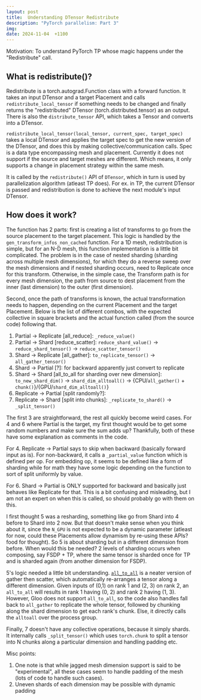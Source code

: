 ```yaml
---
layout: post
title:  Understanding DTensor Redistribute 
description: "PyTorch parallelism: Part 3"
img:
date: 2024-11-04  +1100
---
```


Motivation: To understand PyTorch TP whose magic happens under the "Redistribute" call.

## What is redistribute()?
Redistribute is a torch.autograd.Function class with a forward function. It takes an input DTensor and a target Placement and calls `redistribute_local_tensor` if something needs to be changed and finally returns the "redistributed" DTensor (torch.distributed.tensor) as an output.
There is also the `distribute_tensor` API, which takes a Tensor and converts into a DTensor.

`redistribute_local_tensor(local_tensor, current_spec, target_spec)` takes a local DTensor and applies the target spec to get the new version of the DTensor, and does this by making collective/communication calls. Spec is a data type encompassing mesh and placement.
Currently it does not support if the source and target meshes are different. Which means, it only supports a change in placement strategy within the same mesh.

It is called by the `redistribute()` API of `DTensor`, which in turn is used by parallelization algorithm (atleast TP does). For ex. in TP, the current DTensor is passed and redistribution is done to achieve the next module's input DTensor.

## How does it work?

The function has 2 parts: first is creating a list of transforms to go from the source placement to the target placement. This logic is handled by the `gen_transform_infos_non_cached` function. For a 1D mesh, redistribution is simple, but for an N-D mesh, this function implementation is a little bit complicated. The problem is in the case of nested sharding (sharding across multiple mesh dimensions), for which they do a reverse sweep over the mesh dimensions and if nested sharding occurs, need to Replicate once for this transform. Otherwise, in the simple case, the Transform path is for every mesh dimension, the path from source to dest placement from the inner (last dimension) to the outer (first dimension).

Second, once the path of transforms is known, the actual transformation needs to happen, depending on the current Placement and the target Placement. Below is the list of different combos, with the expected collective in square brackets and the actual function called (from the source code) following that.
1. Partial -> Replicate [all_reduce]: `_reduce_value()` 
2. Partial -> Shard [reduce_scatter]: `reduce_shard_value()` -> `reduce_shard_tensor()` -> `reduce_scatter_tensor()`
3. Shard -> Replicate [all_gather]: `to_replicate_tensor()` -> `all_gather_tensor()` 
4. Shard -> Partial [?]: for backward apparently just convert to replicate
5. Shard -> Shard [all_to_all for sharding over new dimension]: `to_new_shard_dim()` -> `shard_dim_alltoall()` -> {CPU/`all_gather()` + `chunk()`}/{GPU/`shard_dim_alltoall()`} 
6. Replicate -> Partial [split randomly?]: 
7. Replicate -> Shard [split into chunks]: `_replicate_to_shard()` -> `_split_tensor()`

The first 3 are straightforward, the rest all quickly become weird cases. For 4 and 6 where Partial is the target, my first thought would be to get some random numbers and make sure the sum adds up? Thankfully, both of these have some explanation as comments in the code.

For 4. Replicate -> Partial says to skip when backward (basically forward input as is). For non-backward, it calls a `_partial_value` function which is defined per op. For embedding op, it seems to be defined like a form of sharding while for math they have some logic depending on the function to sort of split uniformly by value.

For 6. Shard -> Partial is ONLY supported for backward and basically just behaves like Replicate for that. This is a bit confusing and misleading, but I am not an expert on when this is called, so should probably go with them on this.

I first thought 5 was a resharding, something like go from Shard into 4 before to Shard into 2 now. But that doesn't make sense when you think about it, since the `N_GPU` is not expected to be a dynamic parameter (atleast for now, could these Placements allow dynamism by re-using these APIs? food for thought). So 5 is about sharding but in a different dimension from before. When would this be needed? 2 levels of sharding occurs when composing, say FSDP + TP, where the same tensor is sharded once for TP and is sharded again (from another dimension for FSDP).

5's logic needed a little bit understanding. [`all_to_all`](https://pytorch.org/docs/stable/distributed.html#torch.distributed.all_to_all) is a neater version of gather then scatter, which automatically re-arranges a tensor along a different dimension. Given inputs of (0,1) on rank 1 and (2, 3) on rank 2, an `all_to_all` will results in rank 1 having (0, 2) and rank 2 having (1, 3). However, Gloo does not support `all_to_all`, so the code also handles fall back to `all_gather` to replicate the whole tensor, followed by chunking along the shard dimension to get each rank's chunk. Else, it directly calls the `alltoall` over the process group.

Finally, 7 doesn't have any collective operations, because it simply shards. It internally calls `_split_tensor()` which uses `torch.chunk` to split a tensor into N chunks along a particular dimension and handling padding etc.

Misc points:
1. One note is that while jagged mesh dimension support is said to be "experimental", all these cases seem to handle padding of the mesh (lots of code to handle such cases).
2. Uneven shards of each dimension may be possible with dynamic padding
